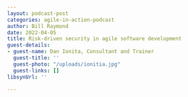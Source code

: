 ```yaml
---
layout: podcast-post
categories: agile-in-action-podcast
author: Bill Raymond
date: 2022-04-05
title: Risk-driven security in agile software development
guest-details:
- guest-name: Dan Ionita, Consultant and Trainer
  guest-title: ''
  guest-photo: "/uploads/ionitia.jpg"
  guest-links: []
libsynUrl: ''

---
```

